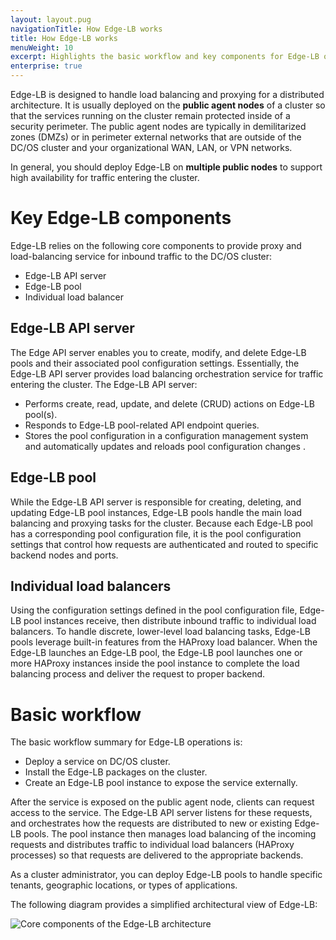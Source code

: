 ```yaml
---
layout: layout.pug
navigationTitle: How Edge-LB works
title: How Edge-LB works
menuWeight: 10
excerpt: Highlights the basic workflow and key components for Edge-LB operations
enterprise: true
---
```


Edge-LB is designed to handle load balancing and proxying for a distributed architecture.
It is usually deployed on the **public agent nodes** of a cluster so that the services running on the cluster remain protected inside of a security perimeter. The public agent nodes are typically in demilitarized zones (DMZs) or in perimeter external networks that are outside of the DC/OS cluster and your organizational WAN, LAN, or VPN networks.

In general, you should deploy Edge-LB on **multiple public nodes** to support high availability for traffic entering the cluster.

# Key Edge-LB components
Edge-LB relies on the following core components to provide proxy and load-balancing service for inbound traffic to the DC/OS cluster:
- Edge-LB API server
- Edge-LB pool
- Individual load balancer

## Edge-LB API server

The Edge API server enables you to create, modify, and delete Edge-LB pools and their associated pool configuration settings.
Essentially, the Edge-LB API server provides load balancing orchestration service for traffic entering the cluster.
The Edge-LB API server:
- Performs create, read, update, and delete (CRUD) actions on Edge-LB pool(s).
- Responds to Edge-LB pool-related API endpoint queries.
- Stores the pool configuration in a configuration management system and automatically updates and reloads pool configuration changes .

## Edge-LB pool

While the Edge-LB API server is responsible for creating, deleting, and updating Edge-LB pool instances, Edge-LB pools handle the main load balancing and proxying tasks for the cluster.
Because each Edge-LB pool has a corresponding pool configuration file, it is the pool configuration settings that control how requests are authenticated and routed to specific backend nodes and ports.

## Individual load balancers
Using the configuration settings defined in the pool configuration file, Edge-LB pool instances receive, then distribute inbound traffic to individual load balancers. To handle discrete, lower-level load balancing tasks, Edge-LB pools leverage built-in features from the HAProxy load balancer. When the Edge-LB launches an Edge-LB pool, the Edge-LB pool launches one or more HAProxy instances inside the pool instance to complete the load balancing process and deliver the request to proper backend.

# Basic workflow
The basic workflow summary for Edge-LB operations is:
- Deploy a service on DC/OS cluster.
- Install the Edge-LB packages on the cluster.
- Create an Edge-LB pool instance to expose the service externally.

After the service is exposed on the public agent node, clients can request access to the service. The Edge-LB API server listens for these requests, and orchestrates how the requests are distributed to new or existing Edge-LB pools.
The pool instance then manages load balancing of the incoming requests and distributes traffic to individual load balancers (HAProxy processes) so that requests are delivered to the appropriate backends.

As a cluster administrator, you can deploy Edge-LB pools to handle specific tenants, geographic locations, or types of applications.

The following diagram provides a simplified architectural view of Edge-LB:

<p>
<img src="/services/edge-lb/1.5/img/Edge-LB-component-arch.png" alt="Core components of the Edge-LB architecture">
</p>
